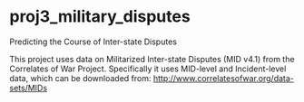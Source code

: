 # proj3_military_disputes
Predicting the Course of Inter-state Disputes

This project uses data on Militarized Inter-state Disputes (MID v4.1) from the Correlates of War Project. Specifically it uses MID-level and Incident-level data, which can be downloaded from: http://www.correlatesofwar.org/data-sets/MIDs

